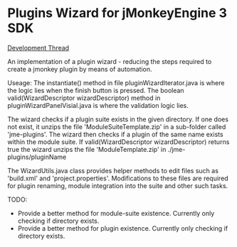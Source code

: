 Plugins Wizard for jMonkeyEngine 3 SDK
======================================

[Development Thread](http://hub.jmonkeyengine.org/t/plugin-wizard-improved-plugin-publishing-procedure/28888)

An implementation of a plugin wizard - reducing the steps required to create a jmonkey plugin by means of automation.

Useage: 
The instantiate() method in file pluginWizardIterator.java is where the logic lies when the finish button is pressed.
The boolean valid(WizardDescriptor wizardDescriptor) method in pluginWizardPanelVisial.java is where the validation logic lies.

The wizard checks if a plugin suite exists in the given directory. If one does not exist, it unzips the file 'ModuleSuiteTemplate.zip' in a sub-folder called 'jme-plugins'. The wizard then checks if a plugin of the same name exists within the module suite. If  valid(WizardDescriptor wizardDescriptor) returns true the wizard unzips the file 'ModuleTemplate.zip' in ./jme-plugins/pluginName

The WizardUtils.java class provides helper methods to edit files such as 'build.xml' and 'project.properties'. Modifications to these files are required for plugin renaming, module integration into the suite and other such tasks.

TODO:
- Provide a better method for module-suite existence. Currently only checking if directory exists.
- Provide a better method for plugin existence. Currently only checking if directory exists.
